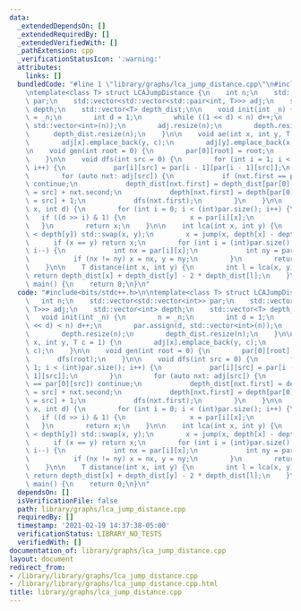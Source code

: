 ```yaml
---
data:
  _extendedDependsOn: []
  _extendedRequiredBy: []
  _extendedVerifiedWith: []
  _pathExtension: cpp
  _verificationStatusIcon: ':warning:'
  attributes:
    links: []
  bundledCode: "#line 1 \"library/graphs/lca_jump_distance.cpp\"\n#include<bits/stdc++.h>\n\
    \ntemplate<class T> struct LCAJumpDistance {\n    int n;\n    std::vector<std::vector<int>>\
    \ par;\n    std::vector<std::vector<std::pair<int, T>>> adj;\n    std::vector<int>\
    \ depth;\n    std::vector<T> depth_dist;\n\n    void init(int _n) {\n        n\
    \ = _n;\n        int d = 1;\n        while ((1 << d) < n) d++;\n        par.assign(d,\
    \ std::vector<int>(n));\n        adj.resize(n);\n        depth.resize(n);\n  \
    \      depth_dist.resize(n);\n    }\n\n    void ae(int x, int y, T c = 1) {\n\
    \        adj[x].emplace_back(y, c);\n        adj[y].emplace_back(x, c);\n    }\n\
    \n    void gen(int root = 0) {\n        par[0][root] = root;\n        dfs(root);\n\
    \    }\n\n    void dfs(int src = 0) {\n        for (int i = 1; i < (int)par.size();\
    \ i++) {\n            par[i][src] = par[i - 1][par[i - 1][src]];\n        }\n\
    \        for (auto nxt: adj[src]) {\n            if (nxt.first == par[0][src])\
    \ continue;\n            depth_dist[nxt.first] = depth_dist[par[0][nxt.first]\
    \ = src] + nxt.second;\n            depth[nxt.first] = depth[par[0][nxt.first]\
    \ = src] + 1;\n            dfs(nxt.first);\n        }\n    }\n\n    int jump(int\
    \ x, int d) {\n        for (int i = 0; i < (int)par.size(); i++) {\n         \
    \   if ((d >> i) & 1) {\n                x = par[i][x];\n            }\n     \
    \   }\n        return x;\n    }\n\n    int lca(int x, int y) {\n        if (depth[x]\
    \ < depth[y]) std::swap(x, y);\n        x = jump(x, depth[x] - depth[y]);\n  \
    \      if (x == y) return x;\n        for (int i = (int)par.size() - 1; i >= 0;\
    \ i--) {\n            int nx = par[i][x];\n            int ny = par[i][y];\n \
    \           if (nx != ny) x = nx, y = ny;\n        }\n        return par[0][x];\n\
    \    }\n\n    T distance(int x, int y) {\n        int l = lca(x, y);\n       \
    \ return depth_dist[x] + depth_dist[y] - 2 * depth_dist[l];\n    }\n};\n\nint\
    \ main() {\n    return 0;\n}\n"
  code: "#include<bits/stdc++.h>\n\ntemplate<class T> struct LCAJumpDistance {\n \
    \   int n;\n    std::vector<std::vector<int>> par;\n    std::vector<std::vector<std::pair<int,\
    \ T>>> adj;\n    std::vector<int> depth;\n    std::vector<T> depth_dist;\n\n \
    \   void init(int _n) {\n        n = _n;\n        int d = 1;\n        while ((1\
    \ << d) < n) d++;\n        par.assign(d, std::vector<int>(n));\n        adj.resize(n);\n\
    \        depth.resize(n);\n        depth_dist.resize(n);\n    }\n\n    void ae(int\
    \ x, int y, T c = 1) {\n        adj[x].emplace_back(y, c);\n        adj[y].emplace_back(x,\
    \ c);\n    }\n\n    void gen(int root = 0) {\n        par[0][root] = root;\n \
    \       dfs(root);\n    }\n\n    void dfs(int src = 0) {\n        for (int i =\
    \ 1; i < (int)par.size(); i++) {\n            par[i][src] = par[i - 1][par[i -\
    \ 1][src]];\n        }\n        for (auto nxt: adj[src]) {\n            if (nxt.first\
    \ == par[0][src]) continue;\n            depth_dist[nxt.first] = depth_dist[par[0][nxt.first]\
    \ = src] + nxt.second;\n            depth[nxt.first] = depth[par[0][nxt.first]\
    \ = src] + 1;\n            dfs(nxt.first);\n        }\n    }\n\n    int jump(int\
    \ x, int d) {\n        for (int i = 0; i < (int)par.size(); i++) {\n         \
    \   if ((d >> i) & 1) {\n                x = par[i][x];\n            }\n     \
    \   }\n        return x;\n    }\n\n    int lca(int x, int y) {\n        if (depth[x]\
    \ < depth[y]) std::swap(x, y);\n        x = jump(x, depth[x] - depth[y]);\n  \
    \      if (x == y) return x;\n        for (int i = (int)par.size() - 1; i >= 0;\
    \ i--) {\n            int nx = par[i][x];\n            int ny = par[i][y];\n \
    \           if (nx != ny) x = nx, y = ny;\n        }\n        return par[0][x];\n\
    \    }\n\n    T distance(int x, int y) {\n        int l = lca(x, y);\n       \
    \ return depth_dist[x] + depth_dist[y] - 2 * depth_dist[l];\n    }\n};\n\nint\
    \ main() {\n    return 0;\n}\n"
  dependsOn: []
  isVerificationFile: false
  path: library/graphs/lca_jump_distance.cpp
  requiredBy: []
  timestamp: '2021-02-19 14:37:38-05:00'
  verificationStatus: LIBRARY_NO_TESTS
  verifiedWith: []
documentation_of: library/graphs/lca_jump_distance.cpp
layout: document
redirect_from:
- /library/library/graphs/lca_jump_distance.cpp
- /library/library/graphs/lca_jump_distance.cpp.html
title: library/graphs/lca_jump_distance.cpp
---
```

